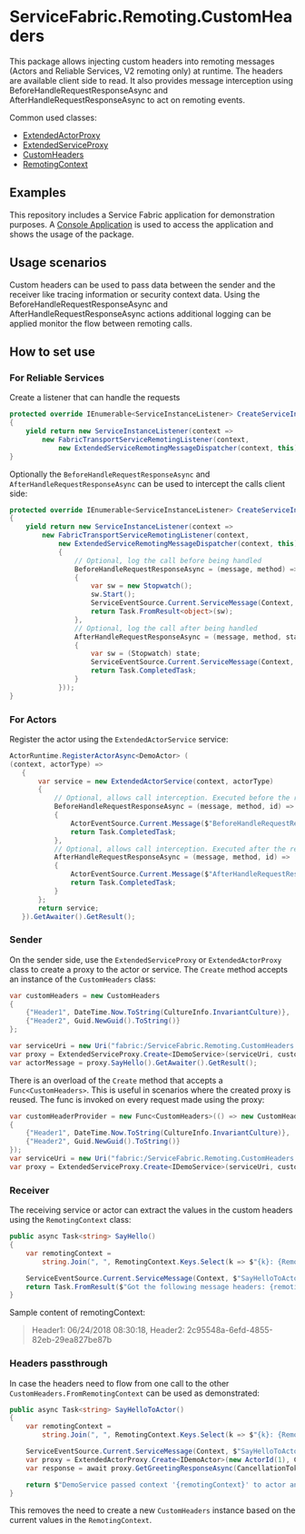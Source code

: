 # ServiceFabric.Remoting.CustomHeaders

This package allows injecting custom headers into remoting messages (Actors and Reliable Services, V2 remoting only) at runtime. The headers are available client side to read. 
It also provides message interception using BeforeHandleRequestResponseAsync and AfterHandleRequestResponseAsync to act on remoting events.

Common used classes:

- [ExtendedActorProxy](https://github.com/Expecho/ServiceFabric-Remoting-CustomHeaders/blob/master/src/ServiceFabric.Remoting.CustomHeaders/Actors/ExtendedActorProxy.cs)
- [ExtendedServiceProxy](https://github.com/Expecho/ServiceFabric-Remoting-CustomHeaders/blob/master/src/ServiceFabric.Remoting.CustomHeaders/ReliableServices/ExtendedServiceProxy.cs)
- [CustomHeaders](https://github.com/Expecho/ServiceFabric-Remoting-CustomHeaders/blob/master/src/ServiceFabric.Remoting.CustomHeaders/CustomHeaders.cs)
- [RemotingContext](https://github.com/Expecho/ServiceFabric-Remoting-CustomHeaders/blob/master/src/ServiceFabric.Remoting.CustomHeaders/RemotingContext.cs)

## Examples

This repository includes a Service Fabric application for demonstration purposes. A [Console Application](https://github.com/Expecho/ServiceFabric-Remoting-CustomHeaders/blob/master/src/Demo/Program.cs) is used to access the application and shows the usage of the package.

## Usage scenarios

Custom headers can be used to pass data between the sender and the receiver like tracing information or security context data. Using the BeforeHandleRequestResponseAsync and AfterHandleRequestResponseAsync actions additional logging can be applied monitor the flow between remoting calls.

## How to set use

### For Reliable Services

Create a listener that can handle the requests

```csharp
protected override IEnumerable<ServiceInstanceListener> CreateServiceInstanceListeners()
{
    yield return new ServiceInstanceListener(context =>
        new FabricTransportServiceRemotingListener(context,
            new ExtendedServiceRemotingMessageDispatcher(context, this)));
}
```
Optionally the `BeforeHandleRequestResponseAsync` and `AfterHandleRequestResponseAsync` can be used to intercept the calls client side:

```csharp
protected override IEnumerable<ServiceInstanceListener> CreateServiceInstanceListeners()
{
	yield return new ServiceInstanceListener(context =>
		new FabricTransportServiceRemotingListener(context,
			new ExtendedServiceRemotingMessageDispatcher(context, this)
			{
				// Optional, log the call before being handled
				BeforeHandleRequestResponseAsync = (message, method) =>
				{
					var sw = new Stopwatch();
					sw.Start();
					ServiceEventSource.Current.ServiceMessage(Context, $"BeforeHandleRequestResponseAsync {method}");
					return Task.FromResult<object>(sw);
				},
				// Optional, log the call after being handled
				AfterHandleRequestResponseAsync = (message, method, state) =>
				{
					var sw = (Stopwatch) state;
					ServiceEventSource.Current.ServiceMessage(Context, $"AfterHandleRequestResponseAsync {method} took {sw.ElapsedMilliseconds}ms");
					return Task.CompletedTask;
				}
			}));
}
```` 

### For Actors

Register the actor using the `ExtendedActorService` service:

```csharp
ActorRuntime.RegisterActorAsync<DemoActor> (
(context, actorType) =>
   {
	   var service = new ExtendedActorService(context, actorType)
	   {
		   // Optional, allows call interception. Executed before the response is handled
		   BeforeHandleRequestResponseAsync = (message, method, id) =>
		   {
			   ActorEventSource.Current.Message($"BeforeHandleRequestResponseAsync {method} for actor {id.ToString()}");
			   return Task.CompletedTask;
		   },
		   // Optional, allows call interception. Executed after the response is handled
		   AfterHandleRequestResponseAsync = (message, method, id) =>
		   {
			   ActorEventSource.Current.Message($"AfterHandleRequestResponseAsync {method} for actor {id.ToString()}");
			   return Task.CompletedTask;
		   }
	   };
	   return service;
   }).GetAwaiter().GetResult();
```
### Sender

On the sender side, use the `ExtendedServiceProxy` or `ExtendedActorProxy` class to create a proxy to the actor or service. The `Create` method accepts an instance of the `CustomHeaders` class:

```csharp
var customHeaders = new CustomHeaders
{
	{"Header1", DateTime.Now.ToString(CultureInfo.InvariantCulture)},
	{"Header2", Guid.NewGuid().ToString()}
};

var serviceUri = new Uri("fabric:/ServiceFabric.Remoting.CustomHeaders.DemoApplication/DemoService");
var proxy = ExtendedServiceProxy.Create<IDemoService>(serviceUri, customHeaders);
var actorMessage = proxy.SayHello().GetAwaiter().GetResult();
```       

There is an overload of the `Create` method that accepts a `Func<CustomHeaders>`. This is useful in scenarios where the created proxy is reused. The func is invoked on every request made using the proxy:

```csharp
var customHeaderProvider = new Func<CustomHeaders>(() => new CustomHeaders
{
	{"Header1", DateTime.Now.ToString(CultureInfo.InvariantCulture)},
	{"Header2", Guid.NewGuid().ToString()}
});
var serviceUri = new Uri("fabric:/ServiceFabric.Remoting.CustomHeaders.DemoApplication/DemoService");
var proxy = ExtendedServiceProxy.Create<IDemoService>(serviceUri, customHeaderProvider);
```
### Receiver

The receiving service or actor can extract the values in the custom headers using the `RemotingContext` class:

```csharp
public async Task<string> SayHello()
{
	var remotingContext =
		string.Join(", ", RemotingContext.Keys.Select(k => $"{k}: {RemotingContext.GetData(k)}"));

	ServiceEventSource.Current.ServiceMessage(Context, $"SayHelloToActor got context: {remotingContext}");
	return Task.FromResult($"Got the following message headers: {remotingContext}")
}
```

Sample content of remotingContext: 

> Header1: 06/24/2018 08:30:18, Header2: 2c95548a-6efd-4855-82eb-29ea827be87b

### Headers passthrough

In case the headers need to flow from one call to the other `CustomHeaders.FromRemotingContext` can be used as demonstrated:

```csharp
public async Task<string> SayHelloToActor()
{
	var remotingContext =
		string.Join(", ", RemotingContext.Keys.Select(k => $"{k}: {RemotingContext.GetData(k)}"));

	ServiceEventSource.Current.ServiceMessage(Context, $"SayHelloToActor got context: {remotingContext}");
	var proxy = ExtendedActorProxy.Create<IDemoActor>(new ActorId(1), CustomHeaders.FromRemotingContext);
	var response = await proxy.GetGreetingResponseAsync(CancellationToken.None);

	return $"DemoService passed context '{remotingContext}' to actor and got as response: {response}";
}
```

This removes the need to create a new `CustomHeaders` instance based on the current values in the `RemotingContext`.
